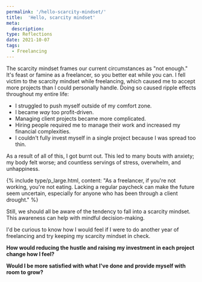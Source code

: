 ```yaml
---
permalink: '/hello-scarcity-mindset/'
title:  'Hello, scarcity mindset'
meta: 
  description: 
type: Reflections
date: 2021-10-07
tags:
  - Freelancing
---
```


The scarcity mindset frames our current circumstances as "not enough." It's feast or famine as a freelancer, so you better eat while you can.
I fell victim to the scarcity mindset while freelancing, which caused me to accept more projects than I could personally handle. Doing so caused ripple effects throughout my entire life:

  - I struggled to push myself outside of my comfort zone.
  - I became _way_ too profit-driven.
  - Managing client projects became more complicated.
  - Hiring people required me to manage their work and increased my financial complexities.
  - I couldn't fully invest myself in a single project because I was spread too thin.

As a result of all of this, I got burnt out. This led to many bouts with anxiety; my body felt worse; and countless servings of stress, overwhelm, and unhappiness.

{% include type/p_large.html, content: "As a freelancer, if you're not working, you're not eating. Lacking a regular paycheck can make the future seem uncertain, especially for anyone who has been through a client drought." %}

Still, we should all be aware of the tendency to fall into a scarcity mindset. This awareness can help with mindful decision-making. 

I'd be curious to know how I would feel if I were to do another year of freelancing and try keeping my scarcity mindset in check. 

**How would reducing the hustle and raising my investment in each project change how I feel?**

**Would I be more satisfied with what I've done and provide myself with room to grow?**

